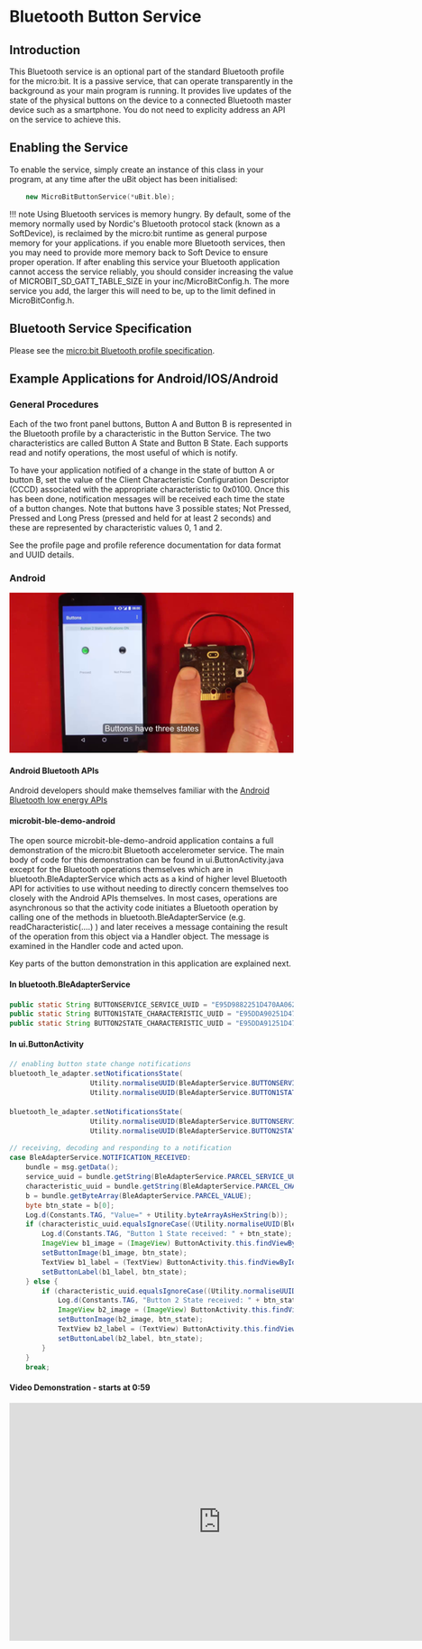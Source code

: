 # Bluetooth Button Service

## Introduction

This Bluetooth service is an optional part of the standard Bluetooth profile for the micro:bit. It is a passive service, that can operate transparently in the
background as your main program is running. It provides live updates of the state of the physical buttons on the device to a connected Bluetooth master device such as a smartphone. You do not need to explicity address an API on the service to achieve this.

## Enabling the Service

To enable the service, simply create an instance of this class in your program, at any time after the uBit object has been initialised:

```cpp
    new MicroBitButtonService(*uBit.ble);
```

!!! note
    Using Bluetooth services is memory hungry. By default, some of the memory normally used by Nordic's Bluetooth protocol stack (known as a SoftDevice), is reclaimed by the micro:bit runtime as general purpose memory for your applications. if you enable more Bluetooth services, then you may need to provide more memory back to Soft Device to ensure proper operation. If after enabling this service your Bluetooth application cannot access the service reliably, you should consider increasing the value of MICROBIT_SD_GATT_TABLE_SIZE in your inc/MicroBitConfig.h. The more service you add, the larger this will need to be, up to the limit defined in MicroBitConfig.h.

## Bluetooth Service Specification

 Please see the [micro:bit Bluetooth profile specification](../resources/bluetooth/microbit-profile-V1.9-Level-2.pdf).

## Example Applications for Android/IOS/Android

### General Procedures

Each of the two front panel buttons, Button A and Button B is represented in the Bluetooth profile by a characteristic in the Button Service. The two characteristics are called Button A State and Button B State. Each supports read and notify operations, the most useful of which is notify.

To have your application notified of a change in the state of button A or button B, set the value of the Client Characteristic Configuration Descriptor (CCCD) associated with the appropriate characteristic to 0x0100. Once this has been done, notification messages will be received each time the state of a button changes. Note that buttons have 3 possible states; Not Pressed, Pressed and Long Press (pressed and held for at least 2 seconds) and these are represented by characteristic values 0, 1 and 2.

See the profile page and profile reference documentation for data format and UUID details.

### Android

<img src="../../resources/bluetooth/button_demo.png" alt="Button Demo">

#### Android Bluetooth APIs

Android developers should make themselves familiar with the [Android Bluetooth low energy APIs](http://developer.android.com/guide/topics/connectivity/bluetooth-le.html)

#### microbit-ble-demo-android

The open source microbit-ble-demo-android application contains a full demonstration of the micro:bit Bluetooth accelerometer service. The main body of code for this demonstration can be found in ui.ButtonActivity.java except for the Bluetooth operations themselves which are in bluetooth.BleAdapterService which acts as a kind of higher level Bluetooth API for activities to use without needing to directly concern themselves too closely with the Android APIs themselves. In most cases, operations are asynchronous so that the activity code initiates a Bluetooth operation by calling one of the methods in bluetooth.BleAdapterService (e.g. readCharacteristic(....) ) and later receives a message containing the result of the operation from this object via a Handler object. The message is examined in the Handler code and acted upon.

Key parts of the button demonstration in this application are explained next.

#### In bluetooth.BleAdapterService

``` java
public static String BUTTONSERVICE_SERVICE_UUID = "E95D9882251D470AA062FA1922DFA9A8";
public static String BUTTON1STATE_CHARACTERISTIC_UUID = "E95DDA90251D470AA062FA1922DFA9A8";
public static String BUTTON2STATE_CHARACTERISTIC_UUID = "E95DDA91251D470AA062FA1922DFA9A8";
```

#### In ui.ButtonActivity

``` java
// enabling button state change notifications
bluetooth_le_adapter.setNotificationsState(
                    Utility.normaliseUUID(BleAdapterService.BUTTONSERVICE_SERVICE_UUID),
                    Utility.normaliseUUID(BleAdapterService.BUTTON1STATE_CHARACTERISTIC_UUID), true)
                    
bluetooth_le_adapter.setNotificationsState(
                    Utility.normaliseUUID(BleAdapterService.BUTTONSERVICE_SERVICE_UUID), 
                    Utility.normaliseUUID(BleAdapterService.BUTTON2STATE_CHARACTERISTIC_UUID), true)                    
```
                       

``` java
// receiving, decoding and responding to a notification
case BleAdapterService.NOTIFICATION_RECEIVED:
    bundle = msg.getData();
    service_uuid = bundle.getString(BleAdapterService.PARCEL_SERVICE_UUID);
    characteristic_uuid = bundle.getString(BleAdapterService.PARCEL_CHARACTERISTIC_UUID);
    b = bundle.getByteArray(BleAdapterService.PARCEL_VALUE);
    byte btn_state = b[0];
    Log.d(Constants.TAG, "Value=" + Utility.byteArrayAsHexString(b));
    if (characteristic_uuid.equalsIgnoreCase((Utility.normaliseUUID(BleAdapterService.BUTTON1STATE_CHARACTERISTIC_UUID)))) {
        Log.d(Constants.TAG, "Button 1 State received: " + btn_state);
        ImageView b1_image = (ImageView) ButtonActivity.this.findViewById(R.id.button1);
        setButtonImage(b1_image, btn_state);
        TextView b1_label = (TextView) ButtonActivity.this.findViewById(R.id.button1_state);
        setButtonLabel(b1_label, btn_state);
    } else {
        if (characteristic_uuid.equalsIgnoreCase((Utility.normaliseUUID(BleAdapterService.BUTTON2STATE_CHARACTERISTIC_UUID)))) {
            Log.d(Constants.TAG, "Button 2 State received: " + btn_state);
            ImageView b2_image = (ImageView) ButtonActivity.this.findViewById(R.id.button2);
            setButtonImage(b2_image, btn_state);
            TextView b2_label = (TextView) ButtonActivity.this.findViewById(R.id.button2_state);
            setButtonLabel(b2_label, btn_state);
        }
    }
    break;
```



#### Video Demonstration - starts at 0:59

<iframe src="https://player.vimeo.com/video/153078747" width="750" height="422" frameborder="0" webkitallowfullscreen mozallowfullscreen allowfullscreen></iframe>


